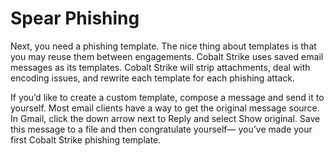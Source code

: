 # Spear Phishing

Next, you need a phishing template. The nice thing about templates is that you may reuse them between engagements. Cobalt Strike uses saved email messages as its templates. Cobalt Strike will strip attachments, deal with encoding issues, and rewrite each template for each phishing attack.

If you’d like to create a custom template, compose a message and send it to yourself. Most email clients have a way to get the original message source. In Gmail, click the down arrow next to Reply and select Show original. Save this message to a file and then congratulate yourself— you’ve made your first Cobalt Strike phishing template.
